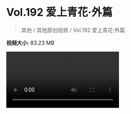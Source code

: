 # Vol.192 爱上青花·外篇

> 其他 / 其他原创视频 / Vol.192 爱上青花·外篇

**视频大小**: 83.23 MB

<div class="video"><video src="https://file.hsyhx.top/video/混乱博物馆/Vol/192.mp4" controls preload>🤔 您的浏览器不支持 video 标签</video></div>
